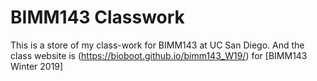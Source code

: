 # BIMM143 Classwork

This is a store of my class-work for BIMM143 at UC San Diego. And the class website is (https://bioboot.github.io/bimm143_W19/) for [BIMM143 Winter 2019]
